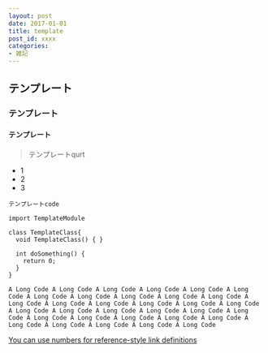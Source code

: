 ```yaml
---
layout: post
date: 2017-01-01
title: template
post_id: xxxx
categories: 
- 雑記
---
```


## テンプレート

### テンプレート

#### テンプレート

> テンプレートqurt

- 1
- 2
- 3

```
テンプレートcode

import TemplateModule

class TemplateClass{
  void TemplateClass() { }

  int doSomething() {
    return 0;
  }
}

A Long Code A Long Code A Long Code A Long Code A Long Code A Long Code A Long Code A Long Code A Long Code A Long Code A Long Code A Long Code A Long Code A Long Code A Long Code A Long Code A Long Code A Long Code A Long Code A Long Code A Long Code A Long Code A Long Code A Long Code A Long Code A Long Code A Long Code A Long Code A Long Code A Long Code A Long Code A Long Code A Long Code 

```

[You can use numbers for reference-style link definitions][1]

[1]: http://moxus.org
